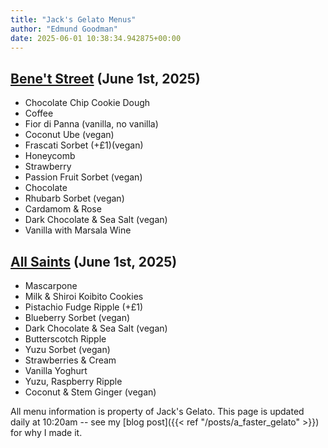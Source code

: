 ```yaml
---
title: "Jack's Gelato Menus"
author: "Edmund Goodman"
date: 2025-06-01 10:38:34.942875+00:00
---
```


## [Bene't Street](https://www.jacksgelato.com/bene-t-street-menu) (June 1st, 2025)

- Chocolate Chip Cookie Dough
- Coffee
- Fior di Panna (vanilla, no vanilla)
- Coconut Ube (vegan)
- Frascati Sorbet (+£1)(vegan)
- Honeycomb
- Strawberry
- Passion Fruit Sorbet (vegan)
- Chocolate
- Rhubarb Sorbet (vegan)
- Cardamom & Rose
- Dark Chocolate & Sea Salt (vegan)
- Vanilla with Marsala Wine


## [All Saints](https://www.jacksgelato.com/all-saints-menu) (June 1st, 2025)

- Mascarpone
- Milk & Shiroi Koibito Cookies
- Pistachio Fudge Ripple (+£1)
- Blueberry Sorbet (vegan)
- Dark Chocolate & Sea Salt (vegan)
- Butterscotch Ripple
- Yuzu Sorbet (vegan)
- Strawberries & Cream
- Vanilla Yoghurt
- Yuzu, Raspberry Ripple
- Coconut & Stem Ginger (vegan)

All menu information is property of Jack's Gelato. This page is
updated daily at 10:20am -- see my
[blog post]({{< ref "/posts/a_faster_gelato" >}}) for why I made it.
